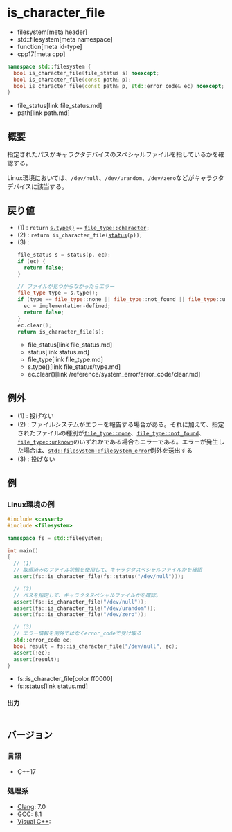 # is_character_file
* filesystem[meta header]
* std::filesystem[meta namespace]
* function[meta id-type]
* cpp17[meta cpp]

```cpp
namespace std::filesystem {
  bool is_character_file(file_status s) noexcept;                      // (1)
  bool is_character_file(const path& p);                               // (2)
  bool is_character_file(const path& p, std::error_code& ec) noexcept; // (3)
}
```
* file_status[link file_status.md]
* path[link path.md]

## 概要
指定されたパスがキャラクタデバイスのスペシャルファイルを指しているかを確認する。

Linux環境においては、`/dev/null`、`/dev/urandom`、`/dev/zero`などがキャラクタデバイスに該当する。


## 戻り値
- (1) : `return` [`s.type()`](file_status/type.md) `==` [`file_type::character`](file_type.md)`;`
- (2) : `return is_character_file(`[`status`](status.md)`(p));`
- (3) :
    ```cpp
    file_status s = status(p, ec);
    if (ec) {
      return false;
    }

    // ファイルが見つからなかったらエラー
    file_type type = s.type();
    if (type == file_type::none || file_type::not_found || file_type::unknown) {
      ec = implementation-defined;
      return false;
    }
    ec.clear();
    return is_character_file(s);
    ```
    * file_status[link file_status.md]
    * status[link status.md]
    * file_type[link file_type.md]
    * s.type()[link file_status/type.md]
    * ec.clear()[link /reference/system_error/error_code/clear.md]


## 例外
- (1) : 投げない
- (2) : ファイルシステムがエラーを報告する場合がある。それに加えて、指定されたファイルの種別が[`file_type::none`](file_type.md)、[`file_type::not_found`](file_type.md)、[`file_type::unknown`](file_type.md)のいずれかである場合もエラーである。エラーが発生した場合は、[`std::filesystem::filesystem_error`](filesystem_error.md)例外を送出する
- (3) : 投げない


## 例
### Linux環境の例
```cpp example
#include <cassert>
#include <filesystem>

namespace fs = std::filesystem;

int main()
{
  // (1)
  // 取得済みのファイル状態を使用して、キャラクタスペシャルファイルかを確認
  assert(fs::is_character_file(fs::status("/dev/null")));

  // (2)
  // パスを指定して、キャラクタスペシャルファイルかを確認。
  assert(fs::is_character_file("/dev/null"));
  assert(fs::is_character_file("/dev/urandom"));
  assert(fs::is_character_file("/dev/zero"));

  // (3)
  // エラー情報を例外ではなくerror_codeで受け取る
  std::error_code ec;
  bool result = fs::is_character_file("/dev/null", ec);
  assert(!ec);
  assert(result);
}
```
* fs::is_character_file[color ff0000]
* fs::status[link status.md]

#### 出力
```
```

## バージョン
### 言語
- C++17

### 処理系
- [Clang](/implementation.md#clang): 7.0
- [GCC](/implementation.md#gcc): 8.1
- [Visual C++](/implementation.md#visual_cpp):
